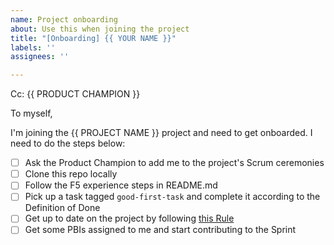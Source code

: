 ```yaml
---
name: Project onboarding
about: Use this when joining the project
title: "[Onboarding] {{ YOUR NAME }}"
labels: ''
assignees: ''

---
```


Cc: {{ PRODUCT CHAMPION }}
  
To myself,
  
I'm joining the {{ PROJECT NAME }} project and need to get onboarded. I need to do the steps below:

- [ ] Ask the Product Champion to add me to the project's Scrum ceremonies
- [ ] Clone this repo locally
- [ ] Follow the F5 experience steps in README.md
- [ ] Pick up a task tagged `good-first-task` and complete it according to the Definition of Done
- [ ] Get up to date on the project by following [this Rule](https://www.ssw.com.au/rules/how-to-see-what-is-going-on-in-your-project/)
- [ ] Get some PBIs assigned to me and start contributing to the Sprint
